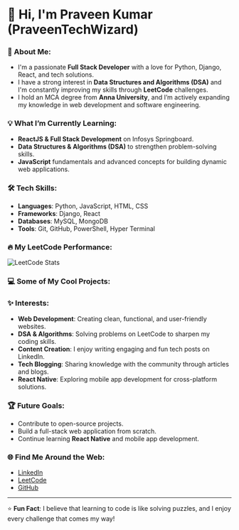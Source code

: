 # 👋 Hi, I'm Praveen Kumar (PraveenTechWizard)

### 🚀 About Me:
- I'm a passionate **Full Stack Developer** with a love for Python, Django, React, and tech solutions.
- I have a strong interest in **Data Structures and Algorithms (DSA)** and I'm constantly improving my skills through **LeetCode** challenges.
- I hold an MCA degree from **Anna University**, and I’m actively expanding my knowledge in web development and software engineering.

### 💡 What I’m Currently Learning:
- **ReactJS & Full Stack Development** on Infosys Springboard.
- **Data Structures & Algorithms (DSA)** to strengthen problem-solving skills.
- **JavaScript** fundamentals and advanced concepts for building dynamic web applications.

### 🛠️ Tech Skills:
- **Languages**: Python, JavaScript, HTML, CSS
- **Frameworks**: Django, React
- **Databases**: MySQL, MongoDB
- **Tools**: Git, GitHub, PowerShell, Hyper Terminal

### 🔥 My LeetCode Performance:
![LeetCode Stats](https://leetcard.jacoblin.cool/[Lucy000]?theme=light&font=Baloo&ext=heatmap)

### 💻 Some of My Cool Projects:

### ✨ Interests:
- **Web Development**: Creating clean, functional, and user-friendly websites.
- **DSA & Algorithms**: Solving problems on LeetCode to sharpen my coding skills.
- **Content Creation**: I enjoy writing engaging and fun tech posts on LinkedIn.
- **Tech Blogging**: Sharing knowledge with the community through articles and blogs.
- **React Native**: Exploring mobile app development for cross-platform solutions.

### 🏆 Future Goals:
- Contribute to open-source projects.
- Build a full-stack web application from scratch.
- Continue learning **React Native** and mobile app development.

### 🌐 Find Me Around the Web:
- [LinkedIn](https://www.linkedin.com/in/praveen-kumar)
- [LeetCode](https://leetcode.com/[YourLeetCodeUsername]/)
- [GitHub](https://github.com/PraveenTechWizard)

---

⭐️ **Fun Fact**: I believe that learning to code is like solving puzzles, and I enjoy every challenge that comes my way!

